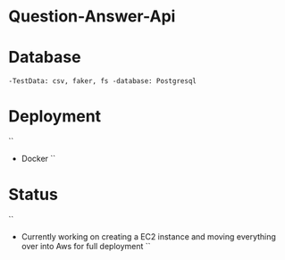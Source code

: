 # Question-Answer-Api
 # Database 
 ``
 -TestData: csv, faker, fs
 -database: Postgresql
 ``
 # Deployment
 ``
 - Docker
 ``
 # Status
 ``
 - Currently working on creating a EC2 instance and moving everything over into Aws for full deployment 
 ``
 
 
